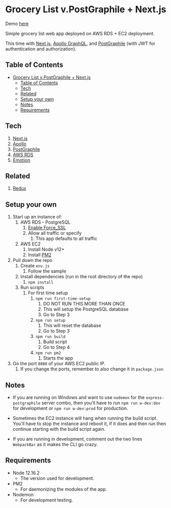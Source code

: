 # Grocery List v.PostGraphile + Next.js
Demo [here](https://youtu.be/2-OD3hyNpc8)

Simple grocery list web app deployed on AWS RDS + EC2 deployment.

This time with [Next.js](https://nextjs.org), [Apollo GraphQL](https://www.apollographql.com), and [PostGraphile](https://www.graphile.org/postgraphile) (with JWT for authentication and authorization).

## Table of Contents

- [Grocery List v.PostGraphile + Next.js](#grocery-list-vpostgraphile--nextjs)
  - [Table of Contents](#table-of-contents)
  - [Tech](#tech)
  - [Related](#related)
  - [Setup your own](#setup-your-own)
  - [Notes](#notes)
  - [Requirements](#requirements)

## Tech

1. [Next.js](https://github.com/zeit/next.js/tree/canary/examples/api-routes-apollo-server-and-client)
2. [Apollo](https://www.apollographql.com)
3. [PostGraphile](https://www.graphile.org/postgraphile)
4. [AWS RDS](https://aws.amazon.com/rds)
5. [Emotion](https://emotion.sh/docs/introduction)

## Related

1. [Redux](https://github.com/xreic/grocerylist/tree/redux)

## Setup your own

1. Start up an instance of:
   1. AWS RDS - PostgreSQL
      1. [Enable Force_SSL](https://stackoverflow.com/questions/35247347/point-heroku-application-to-aws-rds-database)
      2. Allow all traffic or specify
         1. This app defaults to all traffic
   2. AWS EC2
      1. Install Node v12+
      2. Install [PM2](https://github.com/Unitech/pm2)
2. Pull down the repo
   1. Create `env.js`
      1. Follow the sample
   2. Install dependencies (run in the root directory of the repo)
      1. `npm install`
   3. Run scripts
      1. For first time setup
         1. `npm run first-time-setup`
            1. DO NOT RUN THIS MORE THAN ONCE
            2. This will setup the PostgreSQL database
            3. Go to Step 3
         2. `npm run setup`
            1. This will reset the database
            2. Go to Step 3
         3. `npm run build`
            1. Build script
            2. Go to Step 4
         4. `npm run pm2`
            1. Starts the app
3. Go the port `8080` of your AWS EC2 public IP.
   1. If you change the ports, remember to also change it in `package.json`

## Notes

- If you are running on Windows and want to use `nodemon` for the `express-postgraphile` server combo, then you'll have to run `npm run w-dev:dev` for development or `npm run w-dev:prod` for production.

- Sometimes the EC2 instance will hang when running the build script. You'll have to stop the instance and reboot it, if it does and then run then continue starting with the build script again.

- If you are running in development, comment out the two lines `WebpackBar` as it makes the CLI go crazy.

## Requirements

- Node 12.16.2
  - The version used for development.
- PM2
  - For daemonizing the modules of the app.
- Nodemon
  - For development testing.
